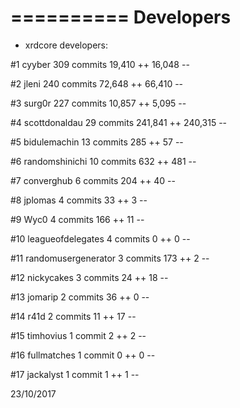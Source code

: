 ==========
Developers
==========

- xrdcore developers:

#1 cyyber
309 commits  19,410 ++  16,048 --

#2 jleni
240 commits  72,648 ++  66,410 --

#3 surg0r
227 commits  10,857 ++  5,095 --

#4 scottdonaldau
29 commits  241,841 ++  240,315 --

#5 bidulemachin
13 commits  285 ++  57 --

#6 randomshinichi
10 commits  632 ++  481 --

#7 converghub
6 commits  204 ++  40 --

#8 jplomas
4 commits  33 ++  3 --

#9 Wyc0
4 commits  166 ++  11 --

#10 leagueofdelegates
4 commits  0 ++  0 --

#11 randomusergenerator
3 commits  173 ++  2 --

#12 nickycakes
3 commits  24 ++  18 --

#13 jomarip
2 commits  36 ++  0 --

#14 r41d
2 commits  11 ++  17 --

#15 timhovius
1 commit  2 ++  2 --

#16 fullmatches
1 commit  0 ++  0 --

#17 jackalyst
1 commit  1 ++  1 --

23/10/2017
